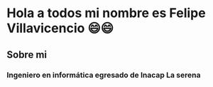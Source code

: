 # Hola a todos mi nombre es Felipe Villavicencio 😄😄

## Sobre mi 
### Ingeniero en informática egresado de Inacap La serena
<!--
**FelipeVillavicencio/FelipeVillavicencio** is a ✨ _special_ ✨ repository because its `README.md` (this file) appears on your GitHub profile.

Here are some ideas to get you started:

- 🔭 I’m currently working on ...
- 🌱 I’m currently learning ...
- 👯 I’m looking to collaborate on ...
- 🤔 I’m looking for help with ...
- 💬 Ask me about ...
- 📫 How to reach me: ...
- 😄 Pronouns: ...
- ⚡ Fun fact: ...
-->

